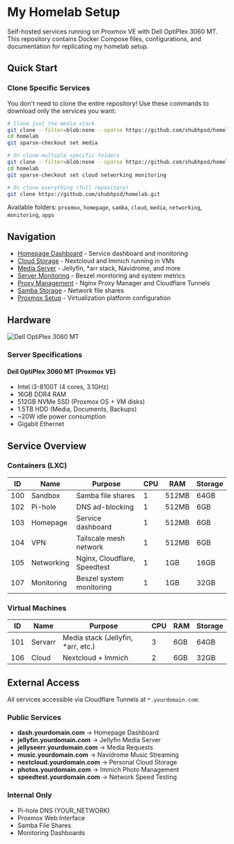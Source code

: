 # My Homelab Setup

Self-hosted services running on Proxmox VE with Dell OptiPlex 3060 MT. This repository contains Docker Compose files, configurations, and documentation for replicating my homelab setup.

## Quick Start

### Clone Specific Services

You don't need to clone the entire repository! Use these commands to download only the services you want:

```bash
# Clone just the media stack
git clone --filter=blob:none --sparse https://github.com/shubhpsd/homelab.git
cd homelab
git sparse-checkout set media

# Or clone multiple specific folders
git clone --filter=blob:none --sparse https://github.com/shubhpsd/homelab.git
cd homelab
git sparse-checkout set cloud networking monitoring

# Or clone everything (full repository)
git clone https://github.com/shubhpsd/homelab.git
```

Available folders: `proxmox`, `homepage`, `samba`, `cloud`, `media`, `networking`, `monitoring`, `apps`

## Navigation

* [Homepage Dashboard](./homepage/) - Service dashboard and monitoring
* [Cloud Storage](./cloud/) - Nextcloud and Immich running in VMs
* [Media Server](./media/) - Jellyfin, *arr stack, Navidrome, and more
* [Server Monitoring](./monitoring/) - Beszel monitoring and system metrics
* [Proxy Management](./networking/) - Nginx Proxy Manager and Cloudflare Tunnels
* [Samba Storage](./samba/) - Network file shares
* [Proxmox Setup](./proxmox/) - Virtualization platform configuration

## Hardware

![Dell OptiPlex 3060 MT](./proxmox/server.jpg)

### Server Specifications

#### Dell OptiPlex 3060 MT (Proxmox VE)

* Intel i3-8100T (4 cores, 3.1GHz)
* 16GB DDR4 RAM
* 512GB NVMe SSD (Proxmox OS + VM disks)
* 1.5TB HDD (Media, Documents, Backups)
* ~20W idle power consumption
* Gigabit Ethernet

## Service Overview

### Containers (LXC)

| ID | Name | Purpose | CPU | RAM | Storage |
|----|------|---------|-----|-----|---------|
| 100 | Sandbox | Samba file shares | 1 | 512MB | 64GB |
| 102 | Pi-hole | DNS ad-blocking | 1 | 512MB | 6GB |
| 103 | Homepage | Service dashboard | 1 | 512MB | 6GB |
| 104 | VPN | Tailscale mesh network | 1 | 512MB | 6GB |
| 105 | Networking | Nginx, Cloudflare, Speedtest | 1 | 1GB | 16GB |
| 107 | Monitoring | Beszel system monitoring | 1 | 1GB | 32GB |

### Virtual Machines

| ID | Name | Purpose | CPU | RAM | Storage |
|----|------|---------|-----|-----|---------|
| 101 | Servarr | Media stack (Jellyfin, *arr, etc.) | 3 | 6GB | 64GB |
| 106 | Cloud | Nextcloud + Immich | 2 | 6GB | 32GB |

## External Access

All services accessible via Cloudflare Tunnels at `*.yourdomain.com`:

### Public Services

* **dash.yourdomain.com** → Homepage Dashboard
* **jellyfin.yourdomain.com** → Jellyfin Media Server
* **jellyseerr.yourdomain.com** → Media Requests
* **music.yourdomain.com** → Navidrome Music Streaming
* **nextcloud.yourdomain.com** → Personal Cloud Storage
* **photos.yourdomain.com** → Immich Photo Management
* **speedtest.yourdomain.com** → Network Speed Testing

### Internal Only

* Pi-hole DNS (YOUR_NETWORK)
* Proxmox Web Interface
* Samba File Shares
* Monitoring Dashboards
